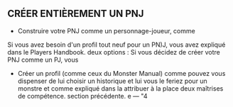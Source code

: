 ## CRÉER ENTIÈREMENT UN PNJ


+ Construire votre PNJ comme un personnage-joueur, comme

Si vous avez besoin d'un profil tout neuf pour un PN)J, vous avez expliqué dans le Players Handbook.
deux options : Si vous décidez de créer votre PNJ comme un PJ, vous
+ Créer un profil (comme ceux du Monster Manual) comme pouvez vous dispenser de lui choisir un historique et lui
vous le feriez pour un monstre et comme expliqué dans la attribuer à la place deux maîtrises de compétence.
section précédente.
e —
"4